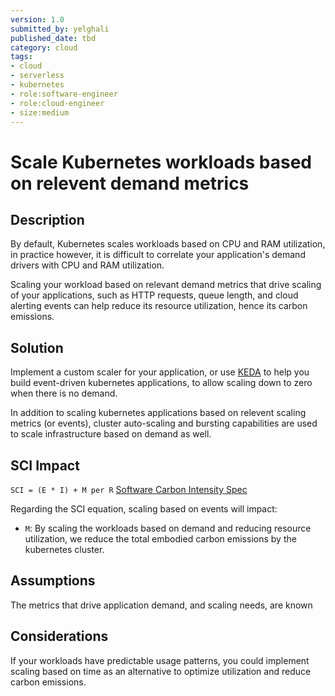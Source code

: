```yaml
---
version: 1.0
submitted_by: yelghali
published_date: tbd
category: cloud
tags: 
- cloud
- serverless
- kubernetes
- role:software-engineer
- role:cloud-engineer
- size:medium
---
```


# Scale Kubernetes workloads based on relevent demand metrics

## Description
By default, Kubernetes scales workloads based on CPU and RAM utilization, in practice however, it is difficult to correlate your application's demand drivers with CPU and RAM utilization.

Scaling your workload based on relevant demand metrics that drive scaling of your applications, such as HTTP requests, queue length, and cloud alerting events can help reduce its resource utilization, hence its carbon emissions.

## Solution

Implement a custom scaler for your application, or use [KEDA](https://keda.sh) to help you build event-driven kubernetes applications, to allow scaling down to zero when there is no demand.

In addition to scaling kubernetes applications based on relevent scaling metrics (or events), cluster auto-scaling and bursting capabilities are used to scale infrastructure based on demand as well.

## SCI Impact
`SCI = (E * I) + M per R`
[Software Carbon Intensity Spec](https://grnsft.org/sci)

Regarding the SCI equation, scaling based on events will impact:

- `M`: By scaling the workloads based on demand and reducing resource utilization, we reduce the total embodied carbon emissions by the kubernetes cluster.

## Assumptions

The metrics that drive application demand, and scaling needs, are known

## Considerations
If your workloads have predictable usage patterns, you could implement scaling based on time as an alternative to optimize utilization and reduce carbon emissions.
